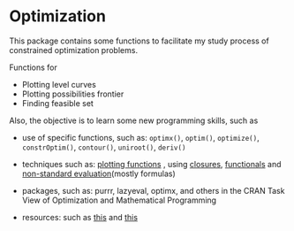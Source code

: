 Optimization
===

This package contains some functions to facilitate my study process of constrained optimization problems.

Functions for

- Plotting level curves
- Plotting possibilities frontier
- Finding feasible set

Also, the objective is to learn some new programming skills, such as

- use of specific functions, such as: `optimx()`, `optim()`, `optimize()`, `constrOptim()`, `contour()`, `uniroot()`, `deriv()`

- techniques such as: [plotting functions](http://rstudio-pubs-static.s3.amazonaws.com/3365_9573f6d661b444499365fe1841ee65d3.html) , using [closures](), [functionals](http://adv-r.had.co.nz/Functionals.html#functionals-math) and [non-standard evaluation](https://rpubs.com/hadley/lazyeval)(mostly formulas)

- packages, such as: purrr, lazyeval, optimx, and others in the CRAN Task View of Optimization and Mathematical Programming

- resources: such as [this](http://virgo.unive.it/paolop/papers/GMP.pdf) and [this](http://horicky.blogspot.co.uk/2013/01/optimization-in-r.html)

